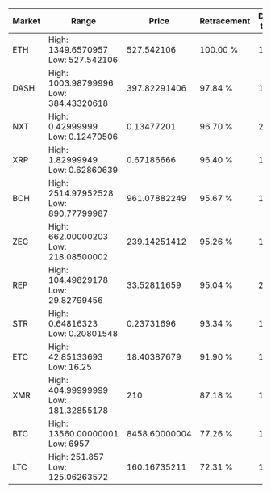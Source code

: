 | Market | Range | Price| Retracement | Doubles to 50% |
| --- | --- | --- | --- | --- |
| ETH | High: 1349.6570957<br />Low: 527.542106 | 527.542106 | 100.00 % | 1.78 |
| DASH | High: 1003.98799996<br />Low: 384.43320618 | 397.82291406 | 97.84 % | 1.75 |
| NXT | High: 0.42999999<br />Low: 0.12470506 | 0.13477201 | 96.70 % | 2.06 |
| XRP | High: 1.82999949<br />Low: 0.62860639 | 0.67186666 | 96.40 % | 1.83 |
| BCH | High: 2514.97952528<br />Low: 890.77799987 | 961.07882249 | 95.67 % | 1.77 |
| ZEC | High: 662.00000203<br />Low: 218.08500002 | 239.14251412 | 95.26 % | 1.84 |
| REP | High: 104.49829178<br />Low: 29.82799456 | 33.52811659 | 95.04 % | 2.00 |
| STR | High: 0.64816323<br />Low: 0.20801548 | 0.23731696 | 93.34 % | 1.80 |
| ETC | High: 42.85133693<br />Low: 16.25 | 18.40387679 | 91.90 % | 1.61 |
| XMR | High: 404.99999999<br />Low: 181.32855178 | 210 | 87.18 % | 1.40 |
| BTC | High: 13560.00000001<br />Low: 6957 | 8458.60000004 | 77.26 % | 1.21 |
| LTC | High: 251.857<br />Low: 125.06263572 | 160.16735211 | 72.31 % | 1.18 |
